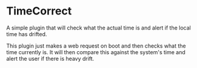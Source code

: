 # TimeCorrect

A simple plugin that will check what the actual time is and alert if the local time has drifted.

This plugin just makes a web request on boot and then checks what the time currently is. It will then compare this against the system's time and alert the user if there is heavy drift.